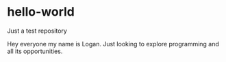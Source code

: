 # hello-world
Just a test repository

Hey everyone my name is Logan. Just looking to explore programming and all its opportunities.
